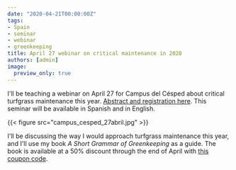```yaml
---
date: "2020-04-21T00:00:00Z"
tags:
- Spain
- seminar
- webinar
- greenkeeping
title: April 27 webinar on critical maintenance in 2020
authors: [admin]
image:
  preview_only: true
---
```


I'll be teaching a webinar on April 27 for Campus del Césped about critical turfgrass maintenance this year. [Abstract and registration here](http://www.campusdelcesped.com/1/greenkeeping_1083548.html). This seminar will be available in Spanish and in English.

{{< figure src="campus_cesped_27abril.jpg" >}} 

I'll be discussing the way I would approach turfgrass maintenance this year, and I'll use my book *A Short Grammar of Greenkeeping* as a guide. The book is available at a 50% discount through the end of April with [this coupon code](https://leanpub.com/short_grammar_of_greenkeeping/c/cesped).
